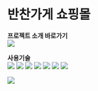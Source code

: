 # 반찬가게 쇼핑몰

<strong>프로젝트 소개 바로가기</strong><br/>
<a href="https://www.notion.so/e4c5481d2bcb4501b7431c4356e9eb06"><img src="https://img.shields.io/badge/Notion-000000?style=for-the-badge&logo=notion&logoColor=white"></a>

<strong>사용기술</strong><br/>
<img src="https://img.shields.io/badge/Java-ED8B00?style=for-the-badge&logo=openjdk&logoColor=white">
<img src="https://img.shields.io/badge/MySQL-00000F?style=for-the-badge&logo=mysql&logoColor=white">
<img src="https://img.shields.io/badge/Spring-6DB33F?style=for-the-badge&logo=spring&logoColor=white">
<img src="https://img.shields.io/badge/Spring_Security-6DB33F?style=for-the-badge&logo=Spring-Security&logoColor=white">
<img src="https://img.shields.io/badge/HTML-239120?style=for-the-badge&logo=html5&logoColor=white">
<img src="https://img.shields.io/badge/CSS-239120?&style=for-the-badge&logo=css3&logoColor=white">
<img src="https://img.shields.io/badge/JavaScript-F7DF1E?style=for-the-badge&logo=JavaScript&logoColor=white">

<img src="https://github-readme-stats.vercel.app/api/top-langs/?username=gonyda">
